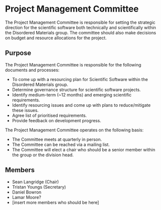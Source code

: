 Project Management Committee
============================

The Project Management Committee is responsible for setting the strategic direction for the scientific software both technically and scientifically within the Disordered Materials group. The committee should also make decisions on budget and resource allocations for the project.

Purpose
-------

The Project Management Committee is responsible for the following documents and processes:

 * To come up with a resourcing plan for Scientific Software within the Disordered Materials group. 
 * Determine governance structure for scientific software projects.
 * Identify medium-term (~12 months) and emerging scientific requirements.
 * Identify resourcing issues and come up with plans to reduce/mitigate these issues.
 * Agree list of prioritised requirements.
 * Provide feedback on development progress.

The Project Management Committee operates on the following basis:

 * The Committee meets at quarterly in person.
 * The Committee can be reached via a mailing list.
 * The Committee will elect a chair who should be a senior member within the group or the division head.

Members
-------

 - Sean Langridge (Chair)
 - Tristan Youngs (Secretary)
 - Daniel Bowron
 - Lamar Moore?
 - [insert more members who should be here]